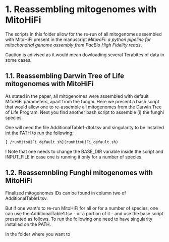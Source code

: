 # 1. Reassembling mitogenomes with MitoHiFi
The scripts in this folder allow for the re-run of all mitogenomes assembled with MitoHiFi present in the manuscript _MitoHiFi: a python pipeline for mitochondrial genome assembly from PacBio High Fidelity reads_.

Caution is adivised as it would mean dowloading several Terabites of data in some cases.

## 1.1. Reassembling Darwin Tree of Life mitogenomes with MitoHiFi

As stated in the paper, all mitogenomes were assembled with default MitoHiFi parameters, apart from the funghi. Here we present a bash script that would allow one to re-assemble all mitogenomes from the Darwin Tree of Life Program. Next you find another bash script to assemble (i) the funghi species. 

One will need the file AdditionalTable1-dtol.tsv and singularity to be installed int the PATH to run the following:

```
[./runMitoHiFi_default.sh](runMitoHiFi_default.sh)
```

! Note that one needs to change the BASE_DIR variable inside the script and INPUT_FILE in case one is running it only for a number of species.

## 1.2. Reassemnbling Funghi mitogenomes with MitoHiFi


 
 
 Finalized mitogenomes IDs can be found in column two of AdditionalTable1.tsv.

But if one want's to re-run MitoHiFi for all or for a number of species, one can use the AdditionalTable1.tsv - or a portion of it - and use the base script presented as follows. To run the following one need to have singularity installed on the PATH.

In the folder where you want to 

